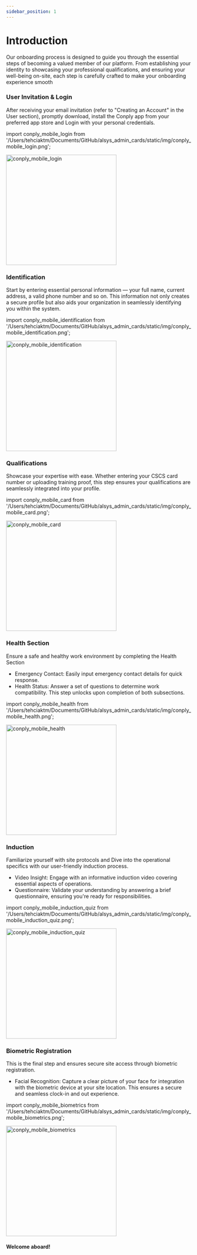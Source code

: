 ```yaml
---
sidebar_position: 1
---
```




<h1>Introduction</h1>

<p>Our onboarding process is designed to guide you through the essential steps of becoming a valued member of our platform. From establishing your identity to showcasing your professional qualifications, and ensuring your well-being on-site, each step is carefully crafted to make your onboarding experience smooth</p>

<h3>User Invitation & Login</h3>

<p>After receiving your email invitation (refer to "Creating an Account" in the User section), promptly download, install the Conply app from your preferred app store and Login with your personal credentials.</p>

import conply_mobile_login from '/Users/tehciaktm/Documents/GitHub/alsys_admin_cards/static/img/conply_mobile_login.png';

<img align="center" src={conply_mobile_login} alt="conply_mobile_login" width="300" />

<h3>Identification</h3>

<p>Start by entering essential personal information — your full name, current address, a valid phone number and so on. This information not only creates a secure profile but also aids your organization in seamlessly identifying you within the system.</p>

import conply_mobile_identification from '/Users/tehciaktm/Documents/GitHub/alsys_admin_cards/static/img/conply_mobile_identification.png';

<img align="center" src={conply_mobile_identification} alt="conply_mobile_identification" width="300" />

<h3>Qualifications</h3>

<p>Showcase your expertise with ease. Whether entering your CSCS card number or uploading training proof, this step ensures your qualifications are seamlessly integrated into your  profile.</p>

import conply_mobile_card from '/Users/tehciaktm/Documents/GitHub/alsys_admin_cards/static/img/conply_mobile_card.png';

<img align="center" src={conply_mobile_card} alt="conply_mobile_card" width="300" />

<h3>Health Section</h3>

<p>Ensure a safe and healthy work environment by completing the Health Section</p>

* Emergency Contact: Easily input emergency contact details for quick response.
* Health Status: Answer a set of questions to determine work compatibility. This step unlocks upon completion of both subsections.

import conply_mobile_health from '/Users/tehciaktm/Documents/GitHub/alsys_admin_cards/static/img/conply_mobile_health.png';

<img align="center" src={conply_mobile_health} alt="conply_mobile_health" width="300" />

<h3>Induction</h3>

<p>Familiarize yourself with site protocols and Dive into the operational specifics with our user-friendly induction process.</p>

* Video Insight: Engage with an informative induction video covering essential aspects of operations.
* Questionnaire: Validate your understanding by answering a brief questionnaire, ensuring you're ready for responsibilities.

import conply_mobile_induction_quiz from '/Users/tehciaktm/Documents/GitHub/alsys_admin_cards/static/img/conply_mobile_induction_quiz.png';

<img align="center" src={conply_mobile_induction_quiz} alt="conply_mobile_induction_quiz" width="300" />

<h3>Biometric Registration</h3>

<p>This is the final step and ensures secure site access through biometric registration.</p>

* Facial Recognition: Capture a clear picture of your face for integration with the biometric device at your site location. This ensures a secure and seamless clock-in and out experience.

import conply_mobile_biometrics from '/Users/tehciaktm/Documents/GitHub/alsys_admin_cards/static/img/conply_mobile_biometrics.png';

<img align="center" src={conply_mobile_biometrics} alt="conply_mobile_biometrics" width="300" />

<br/>

<h4>Welcome aboard!</h4>